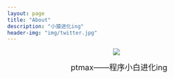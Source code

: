 ```yaml
---
layout: page
title: "About"
description: "小猿进化ing"
header-img: "img/twitter.jpg"
---
```



<center>
    <p><img src="http://7xlfkx.com1.z0.glb.clouddn.com/white2.jpg" align="center"></p>
</center>



<center>
    <font size="4">ptmax——程序小白进化ing</font>
</center>






